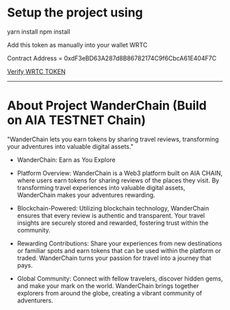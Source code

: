 # Setup the project using 

yarn install 
npm install

Add this token as manually into your wallet WRTC

Contract Address = 0xdF3eBD63A287d8B86782174C9f6CbcA61E404F7C

[Verify WRTC TOKEN](https://testnet.aiascan.com/token/0xdF3eBD63A287d8B86782174C9f6CbcA61E404F7C)

------------

# About Project WanderChain (Build on AIA TESTNET Chain)

"WanderChain lets you earn tokens by sharing travel reviews, transforming your adventures into valuable digital assets."

- WanderChain: Earn as You Explore
- Platform Overview:
    WanderChain is a Web3 platform built on AIA CHAIN, where users earn tokens for sharing reviews of the places they visit. By transforming travel experiences into valuable digital assets, WanderChain makes your adventures rewarding.

- Blockchain-Powered:
    Utilizing blockchain technology, WanderChain ensures that every review is authentic and transparent. Your travel insights are securely stored and rewarded, fostering trust within the community.

- Rewarding Contributions:
    Share your experiences from new destinations or familiar spots and earn tokens that can be used within the platform or traded. WanderChain turns your passion for travel into a journey that pays.

- Global Community:
    Connect with fellow travelers, discover hidden gems, and make your mark on the world. WanderChain brings together explorers from around the globe, creating a vibrant community of adventurers.

